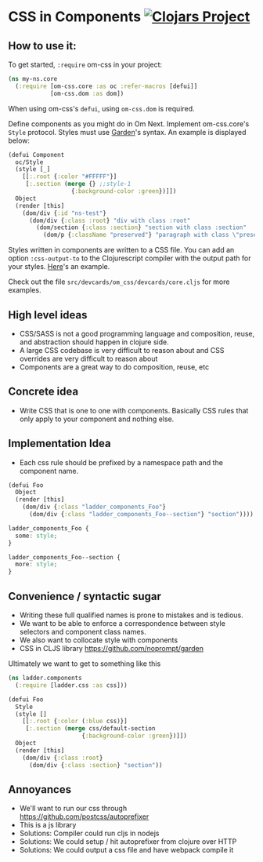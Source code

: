 # CSS in Components [![Clojars Project](https://img.shields.io/clojars/v/com.ladderlife/om-css.svg)](https://clojars.org/com.ladderlife/om-css)


## How to use it:

To get started, `:require` om-css in your project:

```clojure
(ns my-ns.core
  (:require [om-css.core :as oc :refer-macros [defui]]
            [om-css.dom :as dom])
```

When using om-css's `defui`, using `om-css.dom` is required.

Define components as you might do in Om Next. Implement om-css.core's `Style` protocol. Styles must use [Garden](https://github.com/noprompt/garden)'s syntax. An example is displayed below:

```clojure
(defui Component
  oc/Style
  (style [_]
    [[:.root {:color "#FFFFF"}]
     [:.section (merge {} ;;style-1
                  {:background-color :green})]])
  Object
  (render [this]
    (dom/div {:id "ns-test"}
      (dom/div {:class :root} "div with class :root"
        (dom/section {:class :section} "section with class :section"
          (dom/p {:className "preserved"} "paragraph with class \"preserved\""))))))
```

Styles written in components are written to a CSS file. You can add an option `:css-output-to` to the Clojurescript compiler with the output path for your styles. [Here](./scripts/figwheel.clj#L15)'s an example.

Check out the file `src/devcards/om_css/devcards/core.cljs` for more examples.


## High level ideas
- CSS/SASS is not a good programming language and composition, reuse, and
  abstraction should happen in clojure side.
- A large CSS codebase is very difficult to reason about and CSS overrides are very difficult to
  reason about
- Components are a great way to do composition, reuse, etc

## Concrete idea
- Write CSS that is one to one with components. Basically CSS rules that only apply to your
  component and nothing else.

## Implementation Idea
- Each css rule should be prefixed by a namespace path and the component name.

```clojure
(defui Foo
  Object
  (render [this]
    (dom/div {:class "ladder_components_Foo"}
      (dom/div {:class "ladder_components_Foo--section"} "section"))))
```

```css
ladder_components_Foo {
  some: style;
}

ladder_components_Foo--section {
  more: style;
}
```

## Convenience / syntactic sugar

- Writing these full qualified names is prone to mistakes and is tedious.
- We want to be able to enforce a correspondence between style selectors and component class names.
- We also want to collocate style with components
- CSS in CLJS library https://github.com/noprompt/garden

Ultimately we want to get to something like this

```clojure
(ns ladder.components
  (:require [ladder.css :as css]))

(defui Foo
  Style
  (style []
    [[:.root {:color (:blue css)}]
     [:.section (merge css/default-section
                     {:background-color :green})]])
  Object
  (render [this]
    (dom/div {:class :root}
      (dom/div {:class :section} "section"))
```


## Annoyances

- We'll want to run our css through https://github.com/postcss/autoprefixer
- This is a js library
- Solutions: Compiler could run cljs in nodejs
- Solutions: We could setup / hit autoprefixer from clojure over HTTP
- Solutions: We could output a css file and have webpack compile it
